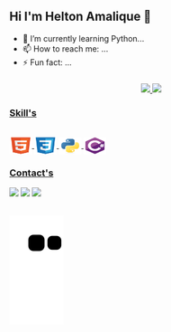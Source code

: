 ## Hi I'm Helton Amalique  👋

- 🌱 I’m currently learning Python...
- 📫 How to reach me: ...
- ⚡ Fun fact: ...

###

<div align="center">
  <a href="https://github.com/Helton-Amalique">
  <img height="139em" src="https://github-readme-stats.vercel.app/api?username=helton-amalique&show_icons=true&theme=dark&include_all_commits=true&count_private=true"/>
  <img height="139em" src="https://github-readme-stats.vercel.app/api/top-langs/?username=helton-amalique&layout=compact&langs_count=7&theme=dark"/>
</div>
  
  ### Skill's
  
<div style="display: inline_block"><br>
  <img align="center" alt="helt-HTML" height="30" width="40" src="https://raw.githubusercontent.com/devicons/devicon/master/icons/html5/html5-original.svg">
  <img align="center" alt="helt-CSS" height="30" width="40" src="https://raw.githubusercontent.com/devicons/devicon/master/icons/css3/css3-original.svg">
  <img align="center" alt="helt-Python" height="30" width="40" src="https://raw.githubusercontent.com/devicons/devicon/master/icons/python/python-original.svg">
  <img align="center" alt="helt-Csharp" height="30" width="40" src="https://raw.githubusercontent.com/devicons/devicon/master/icons/csharp/csharp-original.svg">
</div>
  
  ### Contact's
  
<div> 
  <a href = "mailto:heltonamalique@gmail.com">
    <img src="https://img.shields.io/badge/-Gmail-%23333?style=for-the-badge&logo=gmail&logoColor=red" target="_blank"></a>
  
  <a href="https://www.linkedin.com/in/helton-magaia" target="_blank">
    <img src="https://img.shields.io/badge/-LinkedIn-%230077B5?style=for-the-badge&logo=linkedin&logoColor=white" target="_blank"></a> 
  
  <a href="https://twitter.com/helton_amalique" target="_blank">
    <img src="https://img.shields.io/badge/-Twitter-%23EA4335?style=for-the-badge&logo=youtube&logoColor=white" target="_blank"></a>
  
  </br>
  </br>
  
  ![Snake animation](https://github.com/Helton-Amalique/Helton-Amalique/blob/output/github-contribution-grid-snake.svg)
</div>
